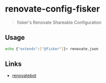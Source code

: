 # renovate-config-fisker

> fisker's Renovate Shareable Configuration

## Usage

```sh
echo {"extends":["@fisker"]}> renovate.json
```

## Links

- [renovatebot](https://renovatebot.com/)

